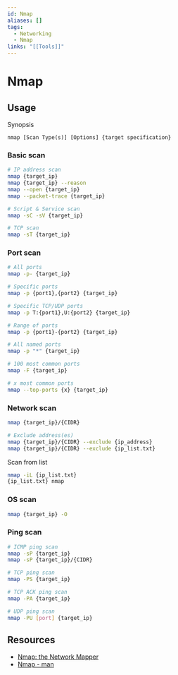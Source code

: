 ```yaml
---
id: Nmap
aliases: []
tags:
  - Networking
  - Nmap
links: "[[Tools]]"
---
```


# Nmap

## Usage

Synopsis

```shell
nmap [Scan Type(s)] [Options] {target specification}
```

<!-- Basic scan {{{-->
### Basic scan

```sh
# IP address scan
nmap {target_ip}
nmap {target_ip} --reason
nmap --open {target_ip}
nmap --packet-trace {target_ip}

# Script & Service scan
nmap -sC -sV {target_ip}

# TCP scan
nmap -sT {target_ip}
```
<!-- }}} -->

<!-- Port scan {{{-->
### Port scan

```sh
# All ports
nmap -p- {target_ip}

# Specific ports
nmap -p {port1},{port2} {target_ip}

# Specific TCP/UDP ports
nmap -p T:{port1},U:{port2} {target_ip}

# Range of ports
nmap -p {port1}-{port2} {target_ip}

# All named ports
nmap -p "*" {target_ip}

# 100 most common ports
nmap -F {target_ip}

# x most common ports
nmap --top-ports {x} {target_ip}
```
</details>
<!-- }}} -->

<!-- Network scan {{{-->
### Network scan

```sh
nmap {target_ip}/{CIDR}

# Exclude address(es)
nmap {target_ip}/{CIDR} --exclude {ip_address}
nmap {target_ip}/{CIDR} --exclude {ip_list.txt}
```

Scan from list
```sh
nmap -iL {ip_list.txt}
{ip_list.txt} nmap
```
<!-- }}} -->

<!-- OS scan {{{-->
### OS scan

```sh
nmap {target_ip} -O
```
<!-- }}} -->

<!-- Ping scan {{{-->
### Ping scan

```sh
# ICMP ping scan
nmap -sP {target_ip}
nmap -sP {target_ip}/{CIDR}

# TCP ping scan
nmap -PS {target_ip}

# TCP ACK ping scan
nmap -PA {target_ip}

# UDP ping scan
nmap -PU [port] {target_ip}
```
<!-- }}} -->

## Resources

- [Nmap: the Network Mapper](https://nmap.org/)
- [Nmap - man](https://linux.die.net/man/1/nmap)
